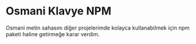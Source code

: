 # Osmani Klavye NPM

Osmani metin sahasını diğer projelerimde kolayca kullanabilmek için npm paketi haline getirmeğe karar verdim.
